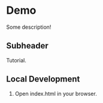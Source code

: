 # Demo

Some description!

## Subheader

Tutorial.

## Local Development

1. Open index.html in your browser.
